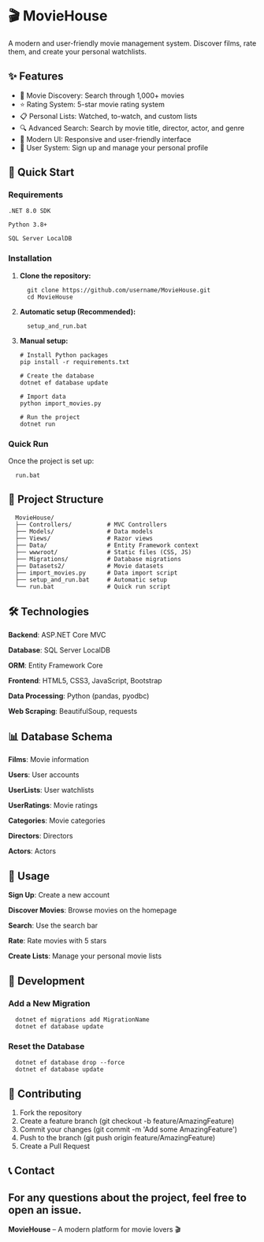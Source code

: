 # 🎬 MovieHouse

A modern and user-friendly movie management system. Discover films, rate them, and create your personal watchlists.

## ✨ Features

- 🎯 Movie Discovery: Search through 1,000+ movies
- ⭐ Rating System: 5-star movie rating system
- 📋 Personal Lists: Watched, to-watch, and custom lists
- 🔍 Advanced Search: Search by movie title, director, actor, and genre
- 🎨 Modern UI: Responsive and user-friendly interface
- 👤 User System: Sign up and manage your personal profile

## 🚀 Quick Start
### Requirements

    .NET 8.0 SDK

    Python 3.8+

    SQL Server LocalDB

### Installation

1. **Clone the repository:**

         git clone https://github.com/username/MovieHouse.git
         cd MovieHouse

2. **Automatic setup (Recommended):**

         setup_and_run.bat

3. **Manual setup:**

       # Install Python packages
       pip install -r requirements.txt

       # Create the database
       dotnet ef database update

       # Import data
       python import_movies.py

       # Run the project
       dotnet run

### Quick Run

Once the project is set up:

      run.bat

## 📁 Project Structure

      MovieHouse/
      ├── Controllers/          # MVC Controllers
      ├── Models/               # Data models
      ├── Views/                # Razor views
      ├── Data/                 # Entity Framework context
      ├── wwwroot/              # Static files (CSS, JS)
      ├── Migrations/           # Database migrations
      ├── Datasets2/            # Movie datasets
      ├── import_movies.py      # Data import script
      ├── setup_and_run.bat     # Automatic setup
      └── run.bat               # Quick run script

## 🛠️ Technologies

   **Backend**: ASP.NET Core MVC

   **Database**: SQL Server LocalDB

   **ORM**: Entity Framework Core

   **Frontend**: HTML5, CSS3, JavaScript, Bootstrap

   **Data Processing**: Python (pandas, pyodbc)

   **Web Scraping**: BeautifulSoup, requests

## 📊 Database Schema

   **Films**: Movie information

   **Users**: User accounts

   **UserLists**: User watchlists

   **UserRatings**: Movie ratings

   **Categories**: Movie categories

   **Directors**: Directors

   **Actors**: Actors

## 🎯 Usage

   **Sign Up**: Create a new account

   **Discover Movies**: Browse movies on the homepage

   **Search**: Use the search bar

   **Rate**: Rate movies with 5 stars

   **Create Lists**: Manage your personal movie lists

## 🔧 Development
### Add a New Migration

      dotnet ef migrations add MigrationName
      dotnet ef database update

### Reset the Database

      dotnet ef database drop --force
      dotnet ef database update

## 🤝 Contributing

1. Fork the repository
2. Create a feature branch (git checkout -b feature/AmazingFeature)
3. Commit your changes (git commit -m 'Add some AmazingFeature')
4. Push to the branch (git push origin feature/AmazingFeature)
5. Create a Pull Request

## 📞 Contact

For any questions about the project, feel free to open an issue.
---
**MovieHouse** – A modern platform for movie lovers 🎬

